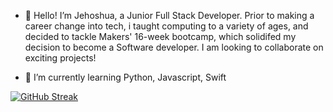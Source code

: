 - 👋 Hello! I’m Jehoshua, a Junior Full Stack Developer. Prior to making a career change into tech, i taught computing to a variety of ages, and decided to tackle Makers' 16-week bootcamp, which solidifed my decision to become a Software developer. I am looking to collaborate on exciting projects!

- 🌱 I’m currently learning Python, Javascript, Swift


[![GitHub Streak](https://streak-stats.demolab.com?user=AVJehoshua&theme=navy-gear&date_format=j%20M%5B%20Y%5D)](https://git.io/streak-stats)
<!---
AVJehoshua/AVJehoshua is a ✨ special ✨ repository because its `README.md` (this file) appears on your GitHub profile.
You can click the Preview link to take a look at your changes.
--->
